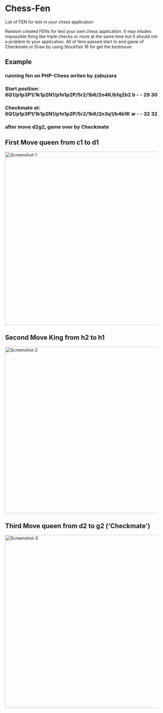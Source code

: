 # Chess-Fen
List of FEN for test in your chess application

Random created FENs for test your own chess application. It may inludes impossible thing like triple checks or more at the same time but it should not a problem to your application.
All of fens passed start to end game of Checkmate or Draw by using Stockfish 16 for get the bestmove.

## Example 
### running fen on PHP-Chess writen by zabuzara
### Start position: 6Q1/p1p3P1/1k1p2N1/p1n1p2P/5r2/1b6/2n4K/b1q2b2 b - - 29 30
### Checkmate at:   6Q1/p1p3P1/1k1p2N1/p1n1p2P/5r2/1b6/2n3q1/b4b1K w - - 32 32
###                 after move d2g2, game over by Checkmate

## First Move queen from c1 to d1
<img width="572" alt="Screenshot-1" src="https://github.com/zabuzara/Chess-Fen/assets/79631865/7f5678c7-d24e-4d88-af63-4979d372e64c">

## Second Move King from h2 to h1
<img width="550" alt="Screenshot-2" src="https://github.com/zabuzara/Chess-Fen/assets/79631865/b1bc5cc8-2514-4d2f-8bf2-25ce4b71f838">

## Third Move queen from d2 to g2 ('Checkmate')
<img width="571" alt="Screenshot-3" src="https://github.com/zabuzara/Chess-Fen/assets/79631865/082586ee-4b18-4141-af28-b66cca7d9955">
